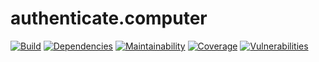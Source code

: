 # authenticate.computer

[![Build](https://img.shields.io/travis/com/jgarber623/authenticate.computer/master.svg?style=for-the-badge)](https://travis-ci.com/jgarber623/authenticate.computer)
[![Dependencies](https://img.shields.io/depfu/jgarber623/authenticate.computer.svg?style=for-the-badge)](https://depfu.com/github/jgarber623/authenticate.computer)
[![Maintainability](https://img.shields.io/codeclimate/maintainability/jgarber623/authenticate.computer.svg?style=for-the-badge)](https://codeclimate.com/github/jgarber623/authenticate.computer)
[![Coverage](https://img.shields.io/codeclimate/c/jgarber623/authenticate.computer.svg?style=for-the-badge)](https://codeclimate.com/github/jgarber623/authenticate.computer/code)
[![Vulnerabilities](https://img.shields.io/snyk/vulnerabilities/github/jgarber623/authenticate.computer.svg?style=for-the-badge)](https://snyk.io/test/github/jgarber623/authenticate.computer)
